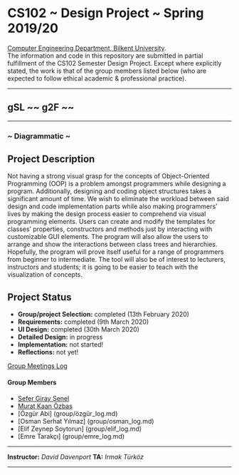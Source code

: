 # CS102 ~ Design Project ~ Spring 2019/20
[Computer Engineering Department, Bilkent University](http://w3.cs.bilkent.edu.tr/en/).  
The information and code in this repository are submitted in partial fulfillment of the CS102 Semester Design Project. Except where explicitly stated, the work is that of the group members listed below (who are expected to follow ethical academic & professional practice).
****
## gSL ~~ g2F ~~
****
### ~ Diagrammatic ~

## Project Description
Not having a strong visual grasp for the concepts of Object-Oriented Programming (OOP) is a problem amongst programmers while designing a program. Additionally, designing and coding object structures takes a significant amount of time. We wish to eliminate the workload between said design and code implementation parts while also making programmers’ lives by making the design process easier to comprehend via visual programming elements. Users can create and modify the templates for classes’ properties, constructors and methods just by interacting with customizable GUI elements. The program will also allow the users to arrange and show the interactions between class trees and hierarchies. Hopefully, the program will prove itself useful for a range of programmers from beginner to intermediate. The tool will also be of interest to lecturers, instructors and students; it is going to be easier to teach with the visualization of concepts.
   
## Project Status
+ **Group/project Selection:** completed (13th February 2020)
+ **Requirements:** completed (9th March 2020)
+ **UI Design:** completed (30th March 2020)
+ **Detailed Design:** in progress
+ **Implementation:** not started!
+ **Reflections:** not yet!

[Group Meetings Log](group/meetingslog.md)
#### Group Members
- [Sefer Giray Şenel](group/giray_log.md)    
- [Murat Kaan Özbaş](group/kaan_log.md)
- [Özgür Abi] (group/özgür_log.md)
- [Osman Serhat Yılmaz] (group/osman_log.md)
- [Elif Zeynep Soytorun] (group/elif_log.md)
- [Emre Tarakçı] (group/emre_log.md)

****
**Instructor:** _David Davenport_   **TA:**  _Irmak Türköz_
****
